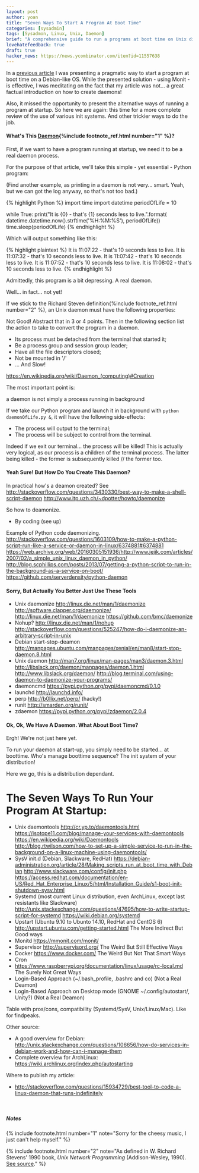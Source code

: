 ```yaml
---
layout: post
author: yoan
title: "Seven Ways To Start A Program At Boot Time"
categories: [sysadmin]
tags: [Sysadmon, Linux, Unix, Daemon]
brief: "A comprehensive guide to run a programs at boot time on Unix distributions."
lovehatefeedback: true
draft: true
hacker_news: https://news.ycombinator.com/item?id=11557638
---
```


In a [previous article](2016/04/23/debian-program-at-boot-time/) I was presenting a pragmatic way to start a program at boot time on a Debian-like OS. While the presented solution - using Monit - is effective, I was meditating on the fact that my article was not... a great factual introduction on how to create daemons!

Also, it missed the opportunity to present the alternative ways of running a program at startup. So here we are again: this time for a more complete review of the use of various init systems. And other trickier ways to do the job.

#### What's This <a href="https://www.youtube.com/watch?v=p_ZxDNZjzVk">Daemon</a>{%include footnote_ref.html number="1" %}?


First, if we want to have a program running at startup, we need it to be a real daemon process.

For the purpose of that article, we'll take this simple - yet essential - Python program:

(Find another example, as printing in a daemon is not very... smart. Yeah, but we can got the log anyway, so that's not too bad.)

{% highlight Python %}
import time
import datetime
periodOfLife = 10

while True:
  print("It is {0} - that's {1} seconds less to live.".format(
    datetime.datetime.now().strftime('%H:%M:%S'), periodOfLife))
  time.sleep(periodOfLife)
{% endhighlight %}

Which will output something like this:

{% highlight plaintext %}
It is 11:07:22 - that's 10 seconds less to live.
It is 11:07:32 - that's 10 seconds less to live.
It is 11:07:42 - that's 10 seconds less to live.
It is 11:07:52 - that's 10 seconds less to live.
It is 11:08:02 - that's 10 seconds less to live.
{% endhighlight %}

Admittedly, this program is a bit depressing. A real daemon.

Well... in fact... not yet!

If we stick to the Richard Steven definition{%include footnote_ref.html number="2" %}, an Unix daemon must have the following properties:

Not Good! Abstract that in 3 or 4 points. Then in the following section list the action to take to convert the program in a daemon.

* Its process must be detached from the terminal that started it;
* Be a process group and session group leader;
* Have all the file descriptors closed;
* Not be mounted in '/'
* ... And Slow!

https://en.wikipedia.org/wiki/Daemon_(computing)#Creation

The most important point is:

<centerheadlinelikegaryhalbert>
a daemon is not simply a process running in background
</centerheadlinelikegaryhalbert>

If we take our Python program and launch it in background with `python daemonOfLife.py &`, it will have the following side-effects:

* The process will output to the terminal;
* The process will be subject to control from the terminal.

Indeed if we exit our terminal... the process will be killed! This is actually very logical, as our process is a children of the terminal process. The latter being killed - the former is subsequently killed // the former too.

#### Yeah Sure! But How Do You Create This Daemon?


In practical how's a deamon created? See http://stackoverflow.com/questions/3430330/best-way-to-make-a-shell-script-daemon
http://www.itp.uzh.ch/~dpotter/howto/daemonize

So how to deamonize.

* By coding (see up)

Example of Python code daemonizing.
http://stackoverflow.com/questions/1603109/how-to-make-a-python-script-run-like-a-service-or-daemon-in-linux/6374881#6374881
https://web.archive.org/web/20160305151936/http://www.jejik.com/articles/2007/02/a_simple_unix_linux_daemon_in_python/
http://blog.scphillips.com/posts/2013/07/getting-a-python-script-to-run-in-the-background-as-a-service-on-boot/
https://github.com/serverdensity/python-daemon

#### Sorry, But Actually You Better Just Use These Tools

* Unix daemonize http://linux.die.net/man/1/daemonize http://software.clapper.org/daemonize/ http://linux.die.net/man/1/daemonize https://github.com/bmc/daemonize
* Nohup? http://linux.die.net/man/1/nohup http://stackoverflow.com/questions/525247/how-do-i-daemonize-an-arbitrary-script-in-unix
* Debian start-stop-deamon http://manpages.ubuntu.com/manpages/xenial/en/man8/start-stop-daemon.8.html
* Unix daemon http://man7.org/linux/man-pages/man3/daemon.3.html http://libslack.org/daemon/manpages/daemon.1.html http://www.libslack.org/daemon/ http://blog.terminal.com/using-daemon-to-daemonize-your-programs/
* daemoncmd https://pypi.python.org/pypi/daemoncmd/0.1.0
* launchd http://launchd.info/
* perp http://b0llix.net/perp/ (hacky!)
* runit http://smarden.org/runit/
* zdaemon https://pypi.python.org/pypi/zdaemon/2.0.4

#### Ok, Ok, We Have A Daemon. What About Boot Time?

Ergh! We're not just here yet.

To run your daemon at start-up, you simply need to be started... at boottime. Who's manage boottime sequence? The init system of your distribution!

Here we go, this is a distribution dependant.

# The Seven Ways To Run Your Program At Startup:
* Unix daemontools http://cr.yp.to/daemontools.html https://isotope11.com/blog/manage-your-services-with-daemontools https://en.wikipedia.org/wiki/Daemontools http://blog.rtwilson.com/how-to-set-up-a-simple-service-to-run-in-the-background-on-a-linux-machine-using-daemontools/
* SysV init.d (Debian, Slackware, RedHat) https://debian-administration.org/article/28/Making_scripts_run_at_boot_time_with_Debian http://www.slackware.com/config/init.php https://access.redhat.com/documentation/en-US/Red_Hat_Enterprise_Linux/5/html/Installation_Guide/s1-boot-init-shutdown-sysv.html
* Systemd (most current Linux distribution, even ArchLinux, except last resistants like Slackware) http://unix.stackexchange.com/questions/47695/how-to-write-startup-script-for-systemd https://wiki.debian.org/systemd
* Upstart (Ubuntu 9.10 to Ubunto 14.10, RedHat and CentOS 6) http://upstart.ubuntu.com/getting-started.html
The More Indirect But Good ways
* Monitd https://mmonit.com/monit/
* Supervisor http://supervisord.org/
The Weird But Still Effective Ways
* Docker https://www.docker.com/
The Weird But Not That Smart Ways
* Cron
* https://www.raspberrypi.org/documentation/linux/usage/rc-local.md
The Surely Not Great Ways
* Login-Based Approach (~/.bash_profile, .bashrc and co) (Not a Real Deamon)
* Login-Based Approach on Desktop mode (GNOME ~/.config/autostart/, Unity?) (Not a Real Deamon)

Table with pros/cons, compatibility (Systemd/SysV, Unix/Linux/Mac). Like for findpeaks.


Other source:
* A good overview for Debian: http://unix.stackexchange.com/questions/106656/how-do-services-in-debian-work-and-how-can-i-manage-them
* Complete overview for ArchLinux: https://wiki.archlinux.org/index.php/autostarting

Where to publish my article:
* http://stackoverflow.com/questions/15934729/best-tool-to-code-a-linux-daemon-that-runs-indefinitely

<br>

##### Notes

{% include footnote.html number="1" note="Sorry for the cheesy music, I just can't help myself." %}

{% include footnote.html number="2" note="As defined in W. Richard Stevens' 1990 book, _Unix Network Programming_ (Addison-Wesley, 1990). [See source](https://books.google.fr/books?id=ptSC4LpwGA0C&pg=PA363#v=onepage&q&f=false)." %}
